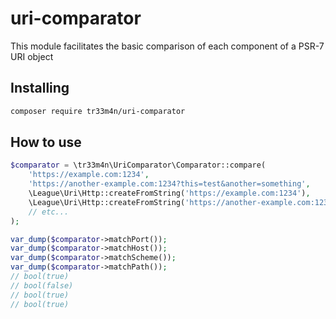# uri-comparator
This module facilitates the basic comparison of each component of a PSR-7 URI object

## Installing
```sh
composer require tr33m4n/uri-comparator
```

## How to use
```php
$comparator = \tr33m4n\UriComparator\Comparator::compare(
    'https://example.com:1234',
    'https://another-example.com:1234?this=test&another=something',
    \League\Uri\Http::createFromString('https://example.com:1234'),
    \League\Uri\Http::createFromString('https://another-example.com:1234?this=test&another=something')
    // etc...
);

var_dump($comparator->matchPort());
var_dump($comparator->matchHost());
var_dump($comparator->matchScheme());
var_dump($comparator->matchPath());
// bool(true)
// bool(false)
// bool(true)
// bool(true)
```
